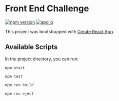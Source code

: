 # Front End Challenge
[![npm version](https://img.shields.io/npm/v/react.svg?style=flat)](https://www.npmjs.com/package/react)
[![apollo](https://badge.fury.io/js/%40apollo%2Fclient.svg)](https://badge.fury.io/js/%40apollo%2Fclient)

This project was bootstrapped with [Create React App](https://github.com/facebook/create-react-app).

## Available Scripts

In the project directory, you can run:

```
npm start

npm test

npm run build

npm run eject
```

